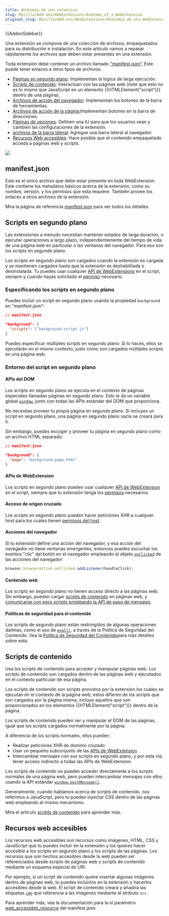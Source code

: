 ```yaml
---
title: Anatomía de una extension
slug: Mozilla/Add-ons/WebExtensions/Anatomy_of_a_WebExtension
original_slug: Mozilla/Add-ons/WebExtensions/Anatomia_de_una_WebExtension
---
```


{{AddonSidebar}}

Una extensión se compone de una colección de archivos, empaquetados para su distribución e instalación. En este artículo vamos a repasar rápidamente los archivos que deben estar presentes en una extensión.

Toda extensión debe contener un archivo llamado ["manifest.json"](/es/Add-ons/WebExtensions/Anatomia_de_una_WebExtension#manifest.json). Este puede tener enlaces a otros tipos de archivos:

- [Páginas en segundo plano](/es/Add-ons/WebExtensions/Anatomia_de_una_WebExtension#Scripts_en_segundo_plano): Implementan la lógica de larga ejecución.
- [Scripts de contenido](/es/Add-ons/WebExtensions/Anatomia_de_una_WebExtension#Scripts_de_contenido): Interactúan con las páginas web (note que esto no es lo mismo que JavaScript en un elemento {{HTMLElement("script")}} dentro de una página).
- [Archivos de acción del navegador](/es/Add-ons/WebExtensions/Anatomia_de_una_WebExtension#Acciones_del_navegador_2): Implementan los botones de la barra de herramientas.
- [Archivos de acción de la página:](/es/Add-ons/WebExtensions/Anatomia_de_una_WebExtension#Acciones_de_las_páginas)Implementan botones en la barra de direcciones.
- [Páginas de opciones](/es/Add-ons/WebExtensions/Anatomia_de_una_WebExtension#Opciones_de_las_páginas): Definen una IU para que los usuarios vean y cambien las configuraciones de la extensión.
- [archivos de la barra lateral](/es/Add-ons/WebExtensions/user_interface/Sidebars): Agregue una barra lateral al navegador.
- [Recursos Web accesibles](/es/Add-ons/WebExtensions/Anatomia_de_una_WebExtension#Recursos_web_accesibles): Hace posible que el contenido empaquetado acceda a páginas web y scripts.

![](https://mdn.mozillademos.org/files/13669/webextension-anatomy.png)

## manifest.json

Este es el único archivo que debe estar presente en toda WebExtension. Este contiene los metadatos básicos acerca de la extensión, como su nombre, versión, y los permisos que esta requiere. También provee los enlaces a otros archivos de la extensión.

Mira la página de referencia [manifest.json](/es/docs/Mozilla/Add-ons/WebExtensions/manifest.json) para ver todos los detalles.

## Scripts en segundo plano

Las extensiones a menudo necesitan mantener estados de larga duración, o ejecutar operaciones a largo plazo, independientemente del tiempo de vida de una página web en particular o las ventanas del navegador. Para eso son los scripts en segundo plano.

Los scripts en segundo plano son cargados cuando la extensión es cargada y se mantienen cargados hasta que la extensión es deshabilitada o desinstalada. Tu puedes usar cualquier [API de WebExtensions](/es/Add-ons/WebExtensions/API) en el script, siempre y cuando hayas solicitado el [permiso](/es/docs/Mozilla/Add-ons/WebExtensions/manifest.json/permissions) necesario.

### Especificando los scripts en segundo plano

Puedes incluir un script en segundo plano usando la propiedad `background` en "manifest.json":

```json
// manifest.json

"background": {
  "scripts": ["background-script.js"]
}
```

Puedes especificar múltiples scripts en segundo plano: Si lo haces, ellos se ejecutarán en el mismo contexto, justo como son cargados múltiples scripts en una página web.

### Entorno del script en segundo plano

#### APIs del DOM

Los scripts en segundo plano se ejecuta en el contexto de páginas especiales llamadas páginas en segundo plano. Esto le da un variable global [`window`](/es/docs/Web/API/Window), junto con todas las APIs estándar del DOM que proporciona.

No necesitas proveer tu propia página en segundo plano. Si incluyes un script en segundo plano, una página en segundo plano vacía se creará para ti.

Sin embargo, puedes escoger y proveer tu página en segundo plano como un archivo HTML separado:

```json
// manifest.json

"background": {
  "page": "background-page.html"
}
```

#### APIs de WebExtension

Los scripts en segundo plano pueden usar cualquier [API de WebExtension](/es/Add-ons/WebExtensions/API) en el script, siempre que tu extensión tenga los [permisos](/es/docs/Mozilla/Add-ons/WebExtensions/manifest.json/permissions) necesarios.

#### Acceso de origen cruzado

Los scripts en segundo plano pueden hacer peticiones XHR a cualquier host para los cuales tienen [permisos del host](/es/docs/Mozilla/Add-ons/WebExtensions/manifest.json/permissions).

#### Acciones del navegador

Si tu extensión define una acción del navegador, y esa acción del navegador no tiene ventanas emergentes, entonces puedes escuchar los eventos "clic" del botón en el navegador empleando el objeto [`onClicked`](/es/Add-ons/WebExtensions/API/browserAction#onClicked) de las acciones del navegador:

```js
browser.browserAction.onClicked.addListener(handleClick);
```

#### Contenido web

Los scripts en segundo plano no tienen acceso directo a las páginas web. Sin embargo, pueden cargar [scripts de contenido](/es/docs/Mozilla/Add-ons/WebExtensions/Content_scripts) en páginas web, y [comunicarse con esos scripts empleando la API de paso de mensajes](/en-US/Add-ons/WebExtensions/Content_scripts#Communicating_with_background_scripts).

#### Políticas de seguridad para el contenido

Los scripts de segundo plano están restringidos de algunas operaciones dañinas, como el uso de [`eval()`](/en-US/docs/Web/JavaScript/Reference/Global_Objects/eval), a través de la Política de Seguridad del Contenido. Vea la [Política de Seguridad del Contenido](/es/docs/Mozilla/Add-ons/WebExtensions/Content_Security_Policy)para más detalles sobre esto.

## Scripts de contenido

Usa los scripts de contenido para acceder y manipular páginas web. Los scripts de contenido son cargados dentro de las páginas web y ejecutados en el contexto particular de esa página.

Los scripts de contenido son scripts provistos por la extensión los cuales se ejecutan en el contexto de la página web; estos difieren de los scripts que son cargados por la página misma, incluye aquellos que son proporcionados en los elementos {{HTMLElement("script")}} dentro de la página.

Los scripts de contenido pueden ver y manipular el DOM de las páginas, igual que los scripts cargados normalmente por la página.

A diferencia de los scripts normales, ellos pueden:

- Realizar peticiones XHR de dominio cruzado
- Usar un pequeño subconjunto de las [APIs de WebExtension](/es/docs/Mozilla/Add-ons/WebExtensions/API)
- Intercambiar mensajes con sus scripts en segundo plano, y por esta vía, tener acceso indirecto a todas las APIs de WebExtension.

Los scripts de contenido no pueden acceder directamente a los scripts normales de una página web, pero pueden intercambiar mensajes con ellos usando la API estándar [`window.postMessage()`](/es/docs/Web/API/Window/postMessage).

Generalmente, cuando hablamos acerca de scripts de contenido, nos referimos a JavaScript, pero tu puedes inyectar CSS dentro de las páginas web empleando el mismo mecanismo.

Mira el artículo [scripts de contenido](/es/docs/Mozilla/Add-ons/WebExtensions/Content_scripts) para aprender más.

## Recursos web accesibles

Los recursos web accesibles son recursos como imágenes, HTML, CSS y JavaScript que tu puedes incluir en la extensión y los quieres hacer accesible a los scripts en segundo plano y los scripts de las páginas. Los recursos que son hechos accesibles desde la web pueden ser referenciados desde scripts de páginas web y scripts de contenido mediante un esquema especial de URI.

Por ejemplo, si un script de contenido quiere insertar algunas imágenes dentro de páginas web, tu puedes incluirlos en la extensión y hacerlos accesibles desde la web. El script de contenido creará y añadirá las etiquetas [`img`](/en-US/docs/Web/HTML/Element/img) que referencia a las imágenes mediante el atributo `src`.

Para aprender más, vea la documentación para la el parámetro [web_accessible_resource](/es/docs/Mozilla/Add-ons/WebExtensions/manifest.json/web_accessible_resources) del manifest.json.
